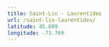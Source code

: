 ```yaml
---
title: Saint-Lin - Laurentides
url: /saint-lin-laurentides/
latitude: 45.899
longitude: -73.769
---
```

